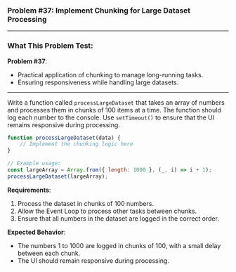 ### Problem #37: Implement Chunking for Large Dataset Processing

---

### What This Problem Test:

**Problem #37**:

-   Practical application of chunking to manage long-running tasks.
-   Ensuring responsiveness while handling large datasets.

---

Write a function called `processLargeDataset` that takes an array of numbers and processes them in chunks of 100 items at a time. The function should log each number to the console. Use `setTimeout()` to ensure that the UI remains responsive during processing.

```javascript
function processLargeDataset(data) {
    // Implement the chunking logic here
}

// Example usage:
const largeArray = Array.from({ length: 1000 }, (_, i) => i + 1);
processLargeDataset(largeArray);
```

**Requirements**:

1. Process the dataset in chunks of 100 numbers.
2. Allow the Event Loop to process other tasks between chunks.
3. Ensure that all numbers in the dataset are logged in the correct order.

**Expected Behavior**:

-   The numbers 1 to 1000 are logged in chunks of 100, with a small delay between each chunk.
-   The UI should remain responsive during processing.
